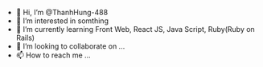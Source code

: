 - 👋 Hi, I’m @ThanhHung-488
- 👀 I’m interested in somthing 
- 🌱 I’m currently learning Front Web, React JS, Java Script, Ruby(Ruby on Rails)
- 💞️ I’m looking to collaborate on ...
- 📫 How to reach me ...

<!---
ThanhHung-488/ThanhHung-488 is a ✨ special ✨ repository because its `README.md` (this file) appears on your GitHub profile.
You can click the Preview link to take a look at your changes.
--->
